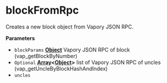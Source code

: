 <!-- Generated by documentation.js. Update this documentation by updating the source code. -->

# blockFromRpc

Creates a new block object from Vapory JSON RPC.

**Parameters**

-   `blockParams` **[Object](https://developer.mozilla.org/en-US/docs/Web/JavaScript/Reference/Global_Objects/Object)** Vapory JSON RPC of block (vap_getBlockByNumber)
-   `Optional` **[Array](https://developer.mozilla.org/en-US/docs/Web/JavaScript/Reference/Global_Objects/Array)&lt;[Object](https://developer.mozilla.org/en-US/docs/Web/JavaScript/Reference/Global_Objects/Object)>** list of Vapory JSON RPC of uncles (vap_getUncleByBlockHashAndIndex)
-   `uncles`  
